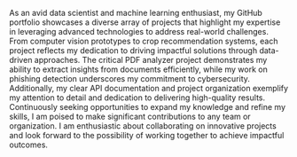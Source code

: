 As an avid data scientist and machine learning enthusiast, my GitHub portfolio showcases a diverse array of projects that highlight my expertise in leveraging advanced technologies to address real-world challenges. From computer vision prototypes to crop recommendation systems, each project reflects my dedication to driving impactful solutions through data-driven approaches. The critical PDF analyzer project demonstrates my ability to extract insights from documents efficiently, while my work on phishing detection underscores my commitment to cybersecurity. Additionally, my clear API documentation and project organization exemplify my attention to detail and dedication to delivering high-quality results. Continuously seeking opportunities to expand my knowledge and refine my skills, I am poised to make significant contributions to any team or organization. I am enthusiastic about collaborating on innovative projects and look forward to the possibility of working together to achieve impactful outcomes.
